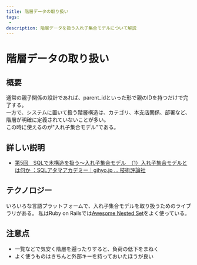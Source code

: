 ```yaml
---
title: 階層データの取り扱い
tags:
 -
description: 階層データを扱う入れ子集合モデルについて解説
---
```


# 階層データの取り扱い

## 概要
通常の親子関係の設計であれば、parent_idといった形で親のIDを持つだけで完了する。<br />
一方で、システムに置いて扱う階層構造は、カテゴリ、本支店関係、部署など、階層が明確に定義されていないことが多い。<br />
この時に使えるのが"入れ子集合モデル"である。<br />

## 詳しい説明
 - [第5回　SQLで木構造を扱う～入れ子集合モデル　（1）入れ子集合モデルとは何か ：SQLアタマアカデミー｜gihyo.jp … 技術評論社](https://gihyo.jp/dev/serial/01/sql_academy2/000501)

## テクノロジー
いろいろな言語プラットフォームで、入れ子集合モデルを取り扱うためのライブラリがある。
私はRuby on Railsでは[Awesome Nested Set](https://github.com/collectiveidea/awesome_nested_set)をよく使っている。

## 注意点
 - 一覧などで気安く階層を遡ったりすると、負荷の低下をまねく
 - よく使うものはきちんと外部キーを持っておいたほうが良い
